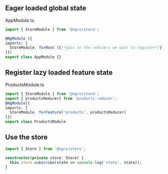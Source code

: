 

## Eager loaded global state

AppModule.ts
```ts
import { StoreModule } from '@ngrx/store';

@NgModule ({
imports: [
  StoreModule. forRoot ({/*pass in the reducers we want to register*/})
]})
export class AppModule {}
```


## Register lazy loaded feature state

ProductsModule.ts
```ts
import { StoreModule } from '@ngrx/store';
import { productsReducer} from 'products.reducer';
@NgModule({
imports: [
  StoreModule. forFeature('products', productsReducer)
]})
export class ProductsModule
```


## Use the store
```ts
import { Store } from '@ngrx/store';

constructor(private store: Store) {
  this.store.subscribe(state => console.log('state', state));
}
```
